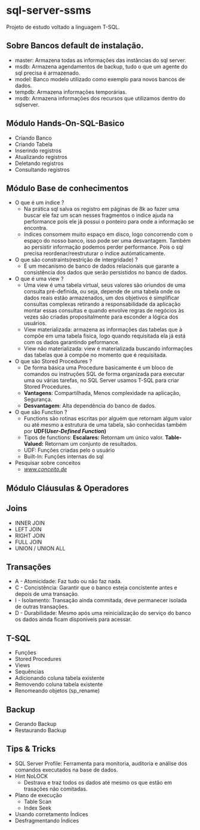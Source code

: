 # sql-server-ssms
Projeto de estudo voltado a linguagem T-SQL.

## Sobre Bancos default de instalação.
- master:  Armazena todas as informações das instâncias do sql server.
- msdb: Armazena agendamentos de backup, tudo o que um agente do sql precisa é armazenado.
- model: Banco modelo utilizado como exemplo para novos bancos de dados.
- tempdb: Armazena informações temporárias.
- msdb: Armazena informações dos recursos que utilizamos dentro do sqlserver.

## Módulo Hands-On-SQL-Basico
- Criando Banco
- Criando Tabela
- Inserindo registros
- Atualizando registros
- Deletando registros
- Consultando registros

## Módulo Base de conhecimentos
* O que é um índice ?
  - Na prática sql salva  os registro em páginas de 8k ao fazer uma buscar ele faz um scan nesses fragmentos o indice ajuda na performance pois ele já possui o ponteiro para onde a informação se encontra.
  - índices consomem muito espaço em disco, logo concorrendo com o espaço do nosso banco, isso pode ser uma desvantagem. Também ao persistir informação podemos perder performance. Pois o sql precisa reordenar/reestruturar o índice autómaticamente.
* O que são constraints(restrição de intergridade) ?
  - É um mecanismo de banco de dados relacionais que garante a consistência dos dados que serão persistidos no banco de dados.  
* O que é uma view ?
  - Uma view é uma tabela virtual, seus valores são oriundos de uma consulta pré-definida, ou seja, depende de uma tabela onde os dados reais estão armazenados, um dos objetivos é simplificar consultas complexas retirando a responsabilidade da aplicação montar essas consultas e quando envolve regras de negócios às vezes são criadas propositalmente para esconder a lógica dos usuários.
  - View materializada: armazena as informações das tabelas que à compõe em uma tabela fisica, logo quando requisitada ela já está com os dados garantindo peformance.
  - View não materializada: view é materializada buscando informações das tabelas que à compõe no momento que é requisitada.
 * O que são Stored Procedures ?
   - De forma básica uma Procedure basicamente é um bloco de comandos ou instruções SQL de forma organizada para executar uma ou várias tarefas, no SQL Server usamos T-SQL para criar Stored Procedures.
   - **Vantagens**: Compartilhada, Menos complexidade na aplicação, Segurança.
   - **Desvantagem**: Alta dependência do banco de dados.
 * O que são Function ?
   - Functions são rotinas escritas por alguém que retornam algum valor ou até mesmo a estrutura de uma tabela, são conhecidas também por **UDF(_User-Defined Function_)**
   - Tipos de functions: **Escalares:** Retornam um único valor. **Table-Valued:** Retornam um conjunto de resultados.
   - UDF: Funções criadas pelo o usuário
   - Built-In: Funções internas do sql
* Pesquisar sobre conceitos
  - _www.conceito.de_
  
## Módulo Cláusulas & Operadores

## Joins
- INNER JOIN
- LEFT JOIN
- RIGHT JOIN
- FULL JOIN
- UNION / UNION ALL

## Transações
* A - Atomicidade: Faz tudo ou não faz nada.
* C - Concistência: Garantir que o banco esteja concistente antes e depois de uma transação.
* I - Isolamento: Transação ainda commitada, deve permanecer isolada de outras transações. 
* D - Durabilidade: Mesmo após uma reinicialização do serviço do banco os dados ainda ficam disponiveis para acessar. 

## T-SQL
- Funções
- Stored Procedures
- Views
- Sequências
- Adicionando coluna tabela existente
- Removendo coluna tabela existente
- Renomeando objetos (sp_rename)

## Backup
- Gerando Backup
- Restaurando Backup

## Tips & Tricks
- SQL Server Profile: Ferramenta para monitoria, auditoria e análise dos comandos executados na base de dados.
- Hint NoLOCK
  - Destrava e traz todos os dados até mesmo os que estão em trasações não comitadas.
- Plano de execução
  - Table Scan
  - Index Seek
- Usando corretamento Índices
- Desfragmentando Índices